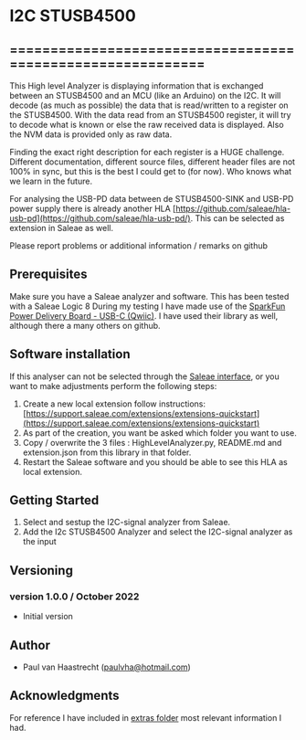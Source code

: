 # I2C STUSB4500
## ===========================================================

This High level Analyzer is displaying information that is exchanged between an STUSB4500 and an MCU (like an Arduino) on the I2C.
It will decode (as much as possible) the data that is read/written to a register on the STUSB4500. With the data read from an STUSB4500 register, it will try to decode what is known or else the raw received data is displayed. Also the NVM data is provided only as raw data.

Finding the exact right description for each register is a HUGE challenge. Different documentation, different source files, different header files are not 100% in sync, but this is the best I could get to (for now). Who knows what we learn in the future.

For analysing the USB-PD data between de STUSB4500-SINK and USB-PD power supply there is already another HLA [https://github.com/saleae/hla-usb-pd](https://github.com/saleae/hla-usb-pd/). This can be selected as extension in Saleae as well.

Please report problems or additional information / remarks on github

## Prerequisites
Make sure you have a Saleae analyzer and software. This has been tested with a Saleae Logic 8
During my testing I have made use of the [SparkFun Power Delivery Board - USB-C (Qwiic)](https://www.sparkfun.com/products/15801). I have used their library as well, although there a many others on github.

## Software installation
If this analyser can not be selected through the [Saleae interface](https://support.saleae.com/extensions/installing-extensions), or you want to make adjustments perform the following steps:

1. Create a new local extension follow instructions: [https://support.saleae.com/extensions/extensions-quickstart](https://support.saleae.com/extensions/extensions-quickstart)
2. As part of the creation, you want be asked which folder you want to use.
3. Copy / overwrite the 3 files : HighLevelAnalyzer.py, README.md and extension.json from this library in that folder.
4. Restart the Saleae software and you should be able to see this HLA as local extension.

## Getting Started

1. Select and sestup the I2C-signal analyzer from Saleae.
2. Add the I2c STUSB4500 Analyzer and select the I2C-signal analyzer as the input

## Versioning

### version 1.0.0 / October 2022
 * Initial version

## Author
 * Paul van Haastrecht (paulvha@hotmail.com)

## Acknowledgments
For reference I have included in [extras folder](./extras) most relevant information I had.
